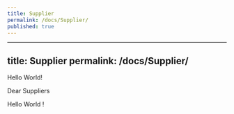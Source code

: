 ```yaml
---
title: Supplier
permalink: /docs/Supplier/
published: true
---
```

---
title: Supplier
permalink: /docs/Supplier/
---

Hello World!

Dear Suppliers

Hello World !
